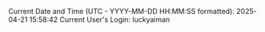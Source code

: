 Current Date and Time (UTC - YYYY-MM-DD HH:MM:SS formatted): 2025-04-21 15:58:42
Current User's Login: luckyaiman
